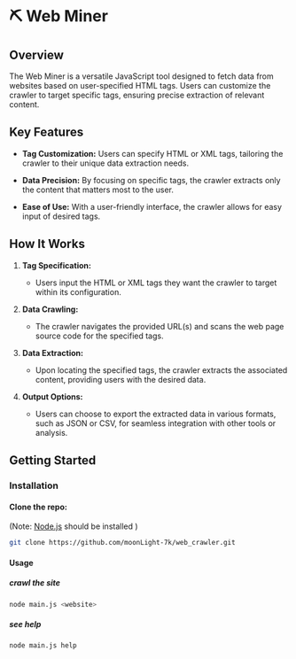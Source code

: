  # ⛏️ Web Miner

## Overview

The Web Miner is a versatile JavaScript tool designed to fetch data from websites based on user-specified HTML tags. Users can customize the crawler to target specific tags, ensuring precise extraction of relevant content.

## Key Features

- **Tag Customization:** Users can specify HTML or XML tags, tailoring the crawler to their unique data extraction needs.

- **Data Precision:** By focusing on specific tags, the crawler extracts only the content that matters most to the user.

- **Ease of Use:** With a user-friendly interface, the crawler allows for easy input of desired tags.

## How It Works

1. **Tag Specification:**

   - Users input the HTML or XML tags they want the crawler to target within its configuration.

2. **Data Crawling:**

   - The crawler navigates the provided URL(s) and scans the web page source code for the specified tags.

3. **Data Extraction:**

   - Upon locating the specified tags, the crawler extracts the associated content, providing users with the desired data.

4. **Output Options:**
   - Users can choose to export the extracted data in various formats, such as JSON or CSV, for seamless integration with other tools or analysis.

## Getting Started

### Installation

#### Clone the repo:

(Note: [Node.js](https://nodejs.org/en) should be installed )

````bash
git clone https://github.com/moonLight-7k/web_crawler.git
````

#### Usage

##### crawl the site
````bash
node main.js <website>
````

##### see help
````bash
node main.js help
````

